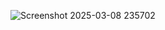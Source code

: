 
![Screenshot 2025-03-08 235702](https://github.com/user-attachments/assets/938d001c-79bf-4017-baa5-c9a8eca47a68)
